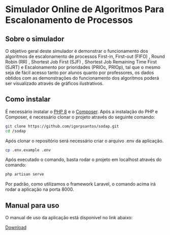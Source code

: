 # Simulador Online de Algoritmos Para Escalonamento de Processos

## Sobre o simulador

O objetivo geral deste simulador é demonstrar o funcionamento dos algoritmos de escalonamento de processos First-in, First-out (FIFO) , Round Robin (RR) , Shortest Job First (SJF) , Shortest Job Remaining Time First (SJRT) e Escalonamento por prioridades (PRIOc, PRIOp), tal que o mesmo seja de fácil acesso tanto por alunos quanto por professores, os dados obtidos com as demonstrações do funcionamento dos algoritmos poderá ser visualizado através de gráficos ilustrativos.

## Como instalar

É necessário instalar o [PHP 8](https://windows.php.net/download/) e o [Composer](https://getcomposer.org/download/). Após a instalação do PHP e Composer, é necessário clonar o projeto através do seguinte comando:

```sh
git clone https://github.com/igorpsantos/sodap.git
cd /sodap
```

Após clonar o repositório será necessário criar o arquivo .env da aplicação.

```sh
cp .env.example .env
```

Após executado o comando, basta rodar o projeto em localhost através do comando:

```sh
php artisan serve
```

Por padrão, como utilizamos o framework Laravel, o comando acima irá rodar a aplicação na porta 8000.

## Manual para uso

O manual de uso da aplicação está disponível no link abaixo:

[Download](https://docs.google.com/uc?export=download&id=1geqa1YrioLUhH-Bl45nHNcjyOpbx1Mjk)